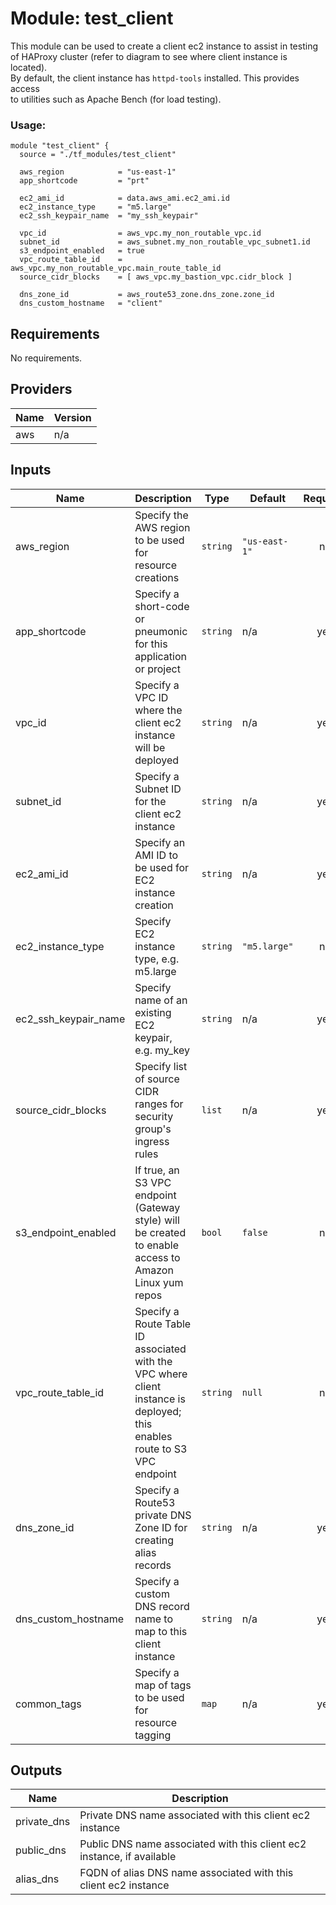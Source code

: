 # Module: test\_client

This module can be used to create a client ec2 instance to assist in testing  
of HAProxy cluster (refer to diagram to see where client instance is located).  
By default, the client instance has `httpd-tools` installed. This provides access  
to utilities such as Apache Bench (for load testing).

### Usage:

```hcl
module "test_client" {
  source = "./tf_modules/test_client"

  aws_region            = "us-east-1"
  app_shortcode         = "prt"

  ec2_ami_id            = data.aws_ami.ec2_ami.id
  ec2_instance_type     = "m5.large"
  ec2_ssh_keypair_name  = "my_ssh_keypair"

  vpc_id                = aws_vpc.my_non_routable_vpc.id
  subnet_id             = aws_subnet.my_non_routable_vpc_subnet1.id
  s3_endpoint_enabled   = true
  vpc_route_table_id    = aws_vpc.my_non_routable_vpc.main_route_table_id
  source_cidr_blocks    = [ aws_vpc.my_bastion_vpc.cidr_block ]

  dns_zone_id           = aws_route53_zone.dns_zone.zone_id
  dns_custom_hostname   = "client"
```

## Requirements

No requirements.

## Providers

| Name | Version |
|------|---------|
| aws | n/a |

## Inputs

| Name | Description | Type | Default | Required |
|------|-------------|------|---------|:--------:|
| aws\_region | Specify the AWS region to be used for resource creations | `string` | `"us-east-1"` | no |
| app\_shortcode | Specify a short-code or pneumonic for this application or project | `string` | n/a | yes |
| vpc\_id | Specify a VPC ID where the client ec2 instance will be deployed | `string` | n/a | yes |
| subnet\_id | Specify a Subnet ID for the client ec2 instance | `string` | n/a | yes |
| ec2\_ami\_id | Specify an AMI ID to be used for EC2 instance creation | `string` | n/a | yes |
| ec2\_instance\_type | Specify EC2 instance type, e.g. m5.large | `string` | `"m5.large"` | no |
| ec2\_ssh\_keypair\_name | Specify name of an existing EC2 keypair, e.g. my\_key | `string` | n/a | yes |
| source\_cidr\_blocks | Specify list of source CIDR ranges for security group's ingress rules | `list` | n/a | yes |
| s3\_endpoint\_enabled | If true, an S3 VPC endpoint (Gateway style) will be created to enable access to Amazon Linux yum repos | `bool` | `false` | no |
| vpc\_route\_table\_id | Specify a Route Table ID associated with the VPC where client instance is deployed; this enables route to S3 VPC endpoint | `string` | `null` | no |
| dns\_zone\_id | Specify a Route53 private DNS Zone ID for creating alias records | `string` | n/a | yes |
| dns\_custom\_hostname | Specify a custom DNS record name to map to this client instance | `string` | n/a | yes |
| common\_tags | Specify a map of tags to be used for resource tagging | `map` | n/a | yes |

## Outputs

| Name | Description |
|------|-------------|
| private\_dns | Private DNS name associated with this client ec2 instance |
| public\_dns | Public DNS name associated with this client ec2 instance, if available |
| alias\_dns | FQDN of alias DNS name associated with this client ec2 instance |

